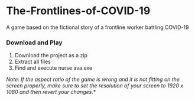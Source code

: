 # The-Frontlines-of-COVID-19
A game based on the fictional story of a frontline worker battling COVID-19

### Download and Play
1. Download the project as a zip
2. Extract all files
3. Find and execute nurse ava.exe

*Note: If the aspect ratio of the game is wrong and it is not fitting on the screen properly, make sure to set the resolution of your screen to 1920 x 1080 and then revert your changes.**
